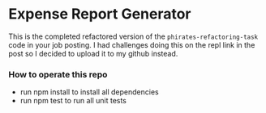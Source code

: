 # Expense Report Generator

This is the completed refactored version of the `phirates-refactoring-task` code in your job posting. I had challenges doing this on the repl link in the post so I decided to upload it to my github instead.

### How to operate this repo
- run npm install to install all dependencies
- run npm test to run all unit tests
